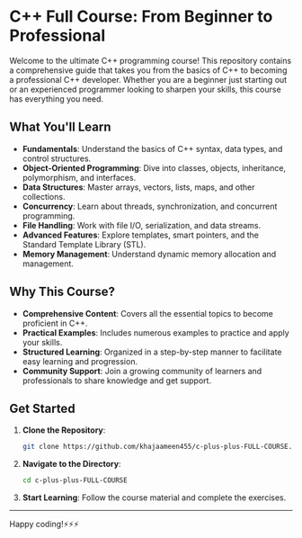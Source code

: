 # C++ Full Course: From Beginner to Professional

Welcome to the ultimate C++ programming course! This repository contains a comprehensive guide that takes you from the basics of C++ to becoming a professional C++ developer. Whether you are a beginner just starting out or an experienced programmer looking to sharpen your skills, this course has everything you need.

## What You'll Learn

- **Fundamentals**: Understand the basics of C++ syntax, data types, and control structures.
- **Object-Oriented Programming**: Dive into classes, objects, inheritance, polymorphism, and interfaces.
- **Data Structures**: Master arrays, vectors, lists, maps, and other collections.
- **Concurrency**: Learn about threads, synchronization, and concurrent programming.
- **File Handling**: Work with file I/O, serialization, and data streams.
- **Advanced Features**: Explore templates, smart pointers, and the Standard Template Library (STL).
- **Memory Management**: Understand dynamic memory allocation and management.

## Why This Course?

- **Comprehensive Content**: Covers all the essential topics to become proficient in C++.
- **Practical Examples**: Includes numerous examples to practice and apply your skills.
- **Structured Learning**: Organized in a step-by-step manner to facilitate easy learning and progression.
- **Community Support**: Join a growing community of learners and professionals to share knowledge and get support.

## Get Started

1. **Clone the Repository**:
    ```bash
    git clone https://github.com/khajaameen455/c-plus-plus-FULL-COURSE.git
    ```

2. **Navigate to the Directory**:
    ```bash
    cd c-plus-plus-FULL-COURSE
    ```

3. **Start Learning**: Follow the course material and complete the exercises.

---

Happy coding!⚡⚡⚡
